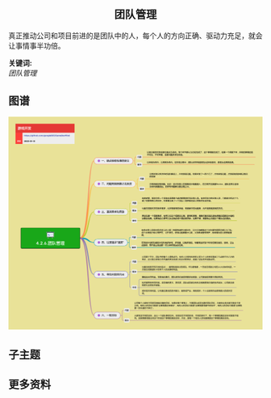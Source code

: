 <h2 align="center">团队管理</h2>
<p>
真正推动公司和项目前进的是团队中的人，每个人的方向正确、驱动力充足，就会让事情事半功倍。
</p>

**关键词:**<br/>
*团队管理*

## 图谱
![图片加载中...](../exports/4.2.6.团队管理.png?raw=true)

## 子主题

## 更多资料